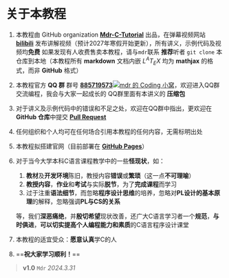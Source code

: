 # 关于本教程

1. 本教程由 GitHub organization [**Mdr-C-Tutorial**](https://github.com/Mdr-C-Tutorial) 出品，在弹幕视频网站 [**bilibili**](https://www.bilibili.com/) 发布讲解视频（预计2027年寒假开始更新），所有讲义，示例代码及视频均**免费**
   如果发现有人收费售卖本教程，请与`mdr`联系
   **推荐**听者 `git clone` 本仓库到本地（本教程所有 **markdown** 文档内嵌 $L^AT_EX$ 均为 **mathjax** 的格式，而非 **GitHub** 格式）
2. 本教程官方 **QQ 群** 群号 [**885719573**![mdr 的 Coding 小窝](https://pub.idqqimg.com/wpa/images/group.png "mdr 的 Coding 小窝")](https://qm.qq.com/cgi-bin/qm/qr?k=BdVPqTXYNclTbEJ_hr2SQiw_s6HbMKv8&jump_from=webapi&authKey=UY6WSOF1GJQF/32XY/CHluyWUhnS3k3YSga8S0/kIKtcAyqWs+5Ek8RPuWVAVcon)，欢迎进入QQ群交流编程，我会与大家一起成长的
   QQ群里面有本讲义的 **压缩包**
3. 对于讲义及示例代码中的错误和不足之处，欢迎在QQ群中指出，更欢迎在 **GitHub 仓库**中提交 [**Pull Request**](https://github.com/Mdr-C-Tutorial/C/pulls)
4. 任何组织和个人均可在任何场合引用本教程的任何内容，无需标明出处
5. 本教程拟搭建官网（目前部署在 [**GitHub Pages**](https://hfsz2313.github.io/C/#/)）
6. 对于当今大学本科C语言课程教学中的一些**怪现状**，如：
   1. **教材**及**开发环境**陈旧，教授内容**错误**或**繁琐**（这一点**不可理喻**）
   2. **教授内容**，**作业**和**考试**与实际**脱节**，为了**完成课程**而学习
   3. 过于注重**语法细节**，而忽略**程序设计思维**的培养，忽略对**PL设计的基本原理**的解释，忽略强调**PL与CS的关系**

    等，我们**深恶痛绝**，并**殷切希望**现状改善，还广大C语言学习者一个**规范**，**与时俱进**，**可以切实提高个人编程能力和素质**的C语言程序设计课堂
7. 本教程的适宜受众：**愿意认真**学C的人
8. ==**祝大家学习顺利！**==

> **v1.0**
> `Mdr` _2024.3.31_
